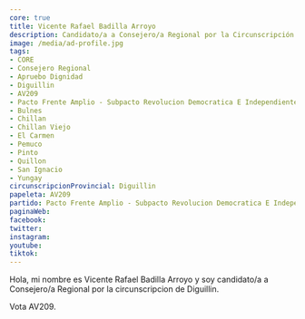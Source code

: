 ```yaml
---
core: true
title: Vicente Rafael Badilla Arroyo
description: Candidato/a a Consejero/a Regional por la Circunscripción de Diguillin
image: /media/ad-profile.jpg
tags:
- CORE
- Consejero Regional
- Apruebo Dignidad
- Diguillin
- AV209
- Pacto Frente Amplio - Subpacto Revolucion Democratica E Independientes - Independientes
- Bulnes
- Chillan
- Chillan Viejo
- El Carmen
- Pemuco
- Pinto
- Quillon
- San Ignacio
- Yungay
circunscripcionProvincial: Diguillin
papeleta: AV209
partido: Pacto Frente Amplio - Subpacto Revolucion Democratica E Independientes - Independientes
paginaWeb:
facebook:
twitter:
instagram:
youtube:
tiktok:
---
```

Hola, mi nombre es Vicente Rafael Badilla Arroyo y soy candidato/a a Consejero/a Regional por la circunscripcion de Diguillin.

Vota AV209.